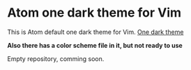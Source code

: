 Atom one dark theme for Vim
===========================

This is Atom default one dark theme for Vim.  [One dark theme](https://atom.io/themes/one-dark-ui)

**Also there has a color scheme file in it, but not ready to use**

Empty repository, comming soon.

